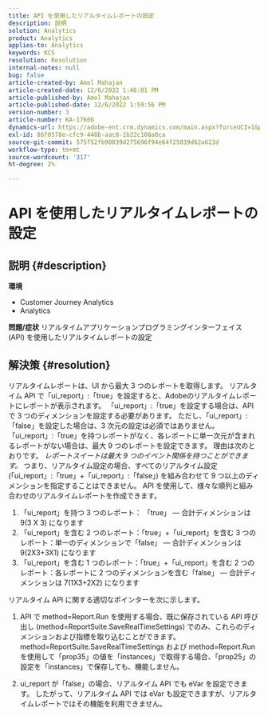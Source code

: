 ```yaml
---
title: API を使用したリアルタイムレポートの設定
description: 説明
solution: Analytics
product: Analytics
applies-to: Analytics
keywords: KCS
resolution: Resolution
internal-notes: null
bug: false
article-created-by: Amol Mahajan
article-created-date: 12/6/2022 1:46:01 PM
article-published-by: Amol Mahajan
article-published-date: 12/6/2022 1:59:56 PM
version-number: 3
article-number: KA-17606
dynamics-url: https://adobe-ent.crm.dynamics.com/main.aspx?forceUCI=1&pagetype=entityrecord&etn=knowledgearticle&id=0b6cb14f-6c75-ed11-81aa-6045bd006e5a
exl-id: 86f0578e-cfc9-448b-aac8-1b22c108a0ca
source-git-commit: 575f52fb90839d275696f94e64f25039d62a623d
workflow-type: tm+mt
source-wordcount: '317'
ht-degree: 2%

---
```


# API を使用したリアルタイムレポートの設定

## 説明 {#description}

<b>環境</b>
- Customer Journey Analytics
- Analytics



<b>問題/症状</b>
リアルタイムアプリケーションプログラミングインターフェイス (API) を使用したリアルタイムレポートの設定


## 解決策 {#resolution}


リアルタイムレポートは、UI から最大 3 つのレポートを取得します。
リアルタイム API で「ui_report」:「true」を設定すると、Adobeのリアルタイムレポートにレポートが表示されます。 「ui_report」:「true」を設定する場合は、API で 3 つのディメンションを設定する必要があります。
ただし、「ui_report」:「false」を設定した場合は、3 次元の設定は必須ではありません。「ui_report」:「true」を持つレポートがなく、各レポートに単一次元が含まれるレポートがない場合は、最大 9 つのレポートを設定できます。
理由は次のとおりです。 *レポートスイートは最大 9 つのイベント関係を持つことができます。* つまり、リアルタイム設定の場合、すべてのリアルタイム設定 (「ui_report」:「true」+「ui_report」:「false」) を組み合わせて 9 つ以上のディメンションを指定することはできません。
API を使用して、様々な順列と組み合わせのリアルタイムレポートを作成できます。

1. 「ui_report」を持つ 3 つのレポート： 「true」 — 合計ディメンションは 9(3 X 3) になります
2. 「ui_report」を含む 2 つのレポート：「true」+「ui_report」を含む 3 つのレポート：単一のディメンションで「false」 — 合計ディメンションは 9(2X3+3X1) になります
3. 「ui_report」を含む 1 つのレポート：「true」+「ui_report」を含む 2 つのレポート：各レポートに 2 つのディメンションを含む「false」 — 合計ディメンションは 7(1X3+2X2) になります


リアルタイム API に関する適切なポインターを次に示します。

1. API で method=Report.Run を使用する場合、既に保存されている API 呼び出し (method=ReportSuite.SaveRealTimeSettings) でのみ、これらのディメンションおよび指標を取り込むことができます。 method=ReportSuite.SaveRealTimeSettings および method=Report.Run を使用して「prop35」の値を「instances」で取得する場合、「prop25」の設定を「instances」で保存しても、機能しません。


2. ui_report が「false」の場合、リアルタイム API でも eVar を設定できます。 したがって、リアルタイム API では eVar も設定できますが、リアルタイムレポートではその機能を利用できません。
